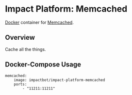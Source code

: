 # Impact Platform: Memcached
[Docker](https://www.docker.com/) container for [Memcached](https://memcached.org/).

## Overview
Cache all the things.

## Docker-Compose Usage
```
memcached:
    image: impactbot/impact-platform-memcached
    ports:
        - "11211:11211"
```
